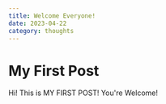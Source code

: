 ```yaml
---
title: Welcome Everyone!
date: 2023-04-22
category: thoughts
---
```


# My First Post

Hi! This is MY FIRST POST! You're Welcome!
